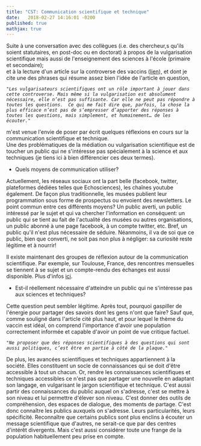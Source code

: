 ```yaml
---
title: "CST: Communication scientifique et technique"
date:   2018-02-27 14:16:01 -0200
published: true
mathjax: true
---
```


Suite à une conversation avec des collègues (i.e. des chercheur,s qu'ils soient statutaires, en post-doc ou en doctorat) à propos de la vulgarisation scientifique mais aussi de l'enseignement des sciences à l'école (primaire et secondaire); <br>
et à la lecture d'un article sur la controverse des vaccins ([lien](https://troisiemebaobab.com/vaccins-la-controverse-vue-depuis-mon-fil-dactualit%C3%A9-facebook-5ea84fd7871a)), et dont je cite une des phrases qui résume assez bien l'idée de l'article en question,

  *`"Les vulgarisateurs scientifiques ont un rôle important à jouer dans cette controverse. Mais même si la vulgarisation est absolument nécessaire, elle n’est pas suffisante. Car elle ne peut pas répondre à toutes les questions. 
    Ce qui me fait dire que, parfois, la chose la plus efficace n’est pas de s’empresser d’apporter des réponses à toutes les questions, mais simplement, et humainement… de les écouter."`*
    
m'est venue l'envie de poser par écrit quelques réflexions en cours sur la communication scientifique et technique.    
Une des problématiques de la médiation ou vulgarisation scientifique est de toucher un public qui ne s'intéresse pas spécialement à la science et aux techniques (je tiens ici à bien différencier ces deux termes). 

* Quels moyens de communication utiliser? 

Actuellement, les réseaux sociaux ont la part belle (facebook, twitter, plateformes dédiées telles que Echosciences), les chaînes youtube également. De façon plus traditionnelle, les musées publient leur programmation sous forme de prospectus ou envoient des newsletters. 
Le point commun entre ces différents moyens? Un public averti, un public intéressé par le sujet et qui va chercher l'information en conséquent: un public qui se tient au fait de l'actualité des musées ou autres organisations, un public abonné à une page facebook, à un compte twitter, etc. Bref, un public qu'il n'est plus nécessaire de séduire. Néanmoins, il va de soi que ce public, bien que converti, ne soit pas non plus à négliger: sa curiosité reste légitime et à nourrir!

Il existe maintenant des groupes de réflexion autour de la communication scientifique. Par exemple, sur Toulouse, France, des rencontres mensuelles se tiennent à se sujet et un compte-rendu des échanges est aussi disponible. Plus d'infos [ici](https://www.echosciences-sud.fr/communautes/les-brasseurs-de-sciences).

* Est-il réellement nécessaire d'atteindre un public qui ne s'intéresse pas aux sciences et techniques?

Cette question peut sembler légitime. Après tout, pourquoi gaspiller de l'énergie pour partager des savoirs dont les gens n'ont que faire?
Sauf que, comme souligné dans l'article cité plus haut, et pour lequel le thème du vaccin est idéal, on comprend l'importance d'avoir une population correctement informée et capable d'avoir un point de vue critique factuel. 

*`"Ne proposer que des réponses scientifiques à des questions qui sont aussi politiques, c’est être en partie à côté de la plaque."`*
        
De plus, les avancées scientifiques et techniques appartiennent à la société. Elles constituent un socle de connaissances qui se doit d'être accessible à tout un chacun. 
Or, rendre les connaissances scientifiques et techniques accessibles ce n'est pas que partager une nouvelle en adaptant son langage, en vulgarisant le jargon scientifique et technique. C'est aussi partir des connaissances du public auquel on s'adresse, c'est se mettre à son niveau et lui permettre d'élever son niveau. C'est donner des outils de compréhension, des espaces de dialogue, des moments de partage. C'est donc connaître les publics auxquels on s'adresse. Leurs particularités, leurs spécificité. Reconnaître que certains publics sont plus enclins à écouter un message scientifique que d'autres, ne serait-ce que par des centres d'intérêt divergents. Mais c'est aussi considérer toute une frange de la population habituellement peu prise en compte. 
